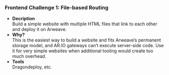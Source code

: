 ### Frontend Challenge 1: File-based Routing

- **Decription**  
Build a simple website with multiple HTML files that link to each other and deploy it on Arweave.
- **Why?**  
This is the easiest way to build a website and fits Arweave’s permanent storage model, and AR.IO gateways can’t execute server-side code. Use it for very simple websites when additional tooling would create too much overhead.
- **Tools**  
Dragondeploy, etc.